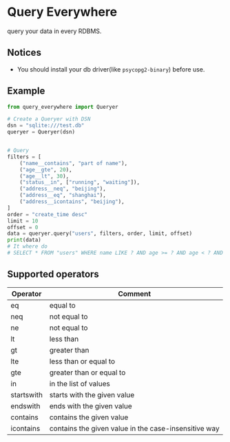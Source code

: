 # Query Everywhere

query your data in every RDBMS.

## Notices

* You should install your db driver(like `psycopg2-binary`) before use.

## Example

```python
from query_everywhere import Queryer

# Create a Queryer with DSN
dsn = "sqlite:///test.db"
queryer = Queryer(dsn)


# Query
filters = [
    ("name__contains", "part of name"),
    ("age__gte", 20),
    ("age__lt", 30),
    ("status__in", ["running", "waiting"]),
    ("address__neq", "beijing"),
    ("address__eq", "shanghai"),
    ("address__icontains", "beijing"),
]
order = "create_time desc"
limit = 10
offset = 0
data = queryer.query("users", filters, order, limit, offset)
print(data)
# It where do 
# SELECT * FROM "users" WHERE name LIKE ? AND age >= ? AND age < ? AND status IN ? AND address != ? AND address = ? ORDER BY create_time desc LIMIT 10 OFFSET 0
```

## Supported operators

| Operator | Comment |
| --- | --- |
| eq | equal to |
| neq | not equal to |
| ne | not equal to |
| lt | less than |
| gt | greater than |
| lte | less than or equal to |
| gte | greater than or equal to |
| in | in the list of values |
| startswith | starts with the given value |
| endswith | ends with the given value |
| contains | contains the given value |
| icontains | contains the given value in the case-insensitive way |
